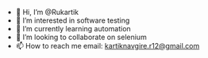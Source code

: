- 👋 Hi, I’m @Rukartik
- 👀 I’m interested in software testing
- 🌱 I’m currently learning automation 
- 💞️ I’m looking to collaborate on selenium
- 📫 How to reach me email: kartiknavgire.r12@gmail.com

<!---
Rukartik/Rukartik is a ✨ special ✨ repository because its `README.md` (this file) appears on your GitHub profile.
You can click the Preview link to take a look at your changes.
--->
